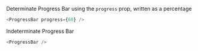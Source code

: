 Determinate Progress Bar using the `progress` prop, written as a percentage

```js
<ProgressBar progress={60} />
```

Indeterminate Progress Bar

```js
<ProgressBar />
```
